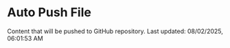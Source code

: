 # Auto Push File

Content that will be pushed to GitHub repository.
Last updated: 08/02/2025, 06:01:53 AM